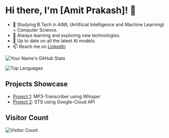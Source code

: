 # Hi there, I'm [Amit Prakash]! 👋
- 🚀 Studying B.Tech in AIML (Artificial Intelligence and Machine Learning) + Computer Science.
- 🌱 Always learning and exploring new technologies.
- 📰 Up to date on all the latest AI models.
- 📫 Reach me on [LinkedIn](www.linkedin.com/in/amit-prakash2005)

![Your Name's GitHub Stats](https://github-readme-stats.vercel.app/api?username=wazupsteve&show_icons=true)

![Top Languages](https://github-readme-stats.vercel.app/api/top-langs/?username=wazupsteve)

## Projects Showcase
- [Project 1](https://github.com/WazupSteve/MP3-Transcription): MP3-Transcriber using Whisper
- [Project 2](https://github.com/WazupSteve/Speech-To-Text): STS using Google-Cloud API

## Visitor Count
![Visitor Count](https://profile-counter.glitch.me/{yourusername}/count.svg)
